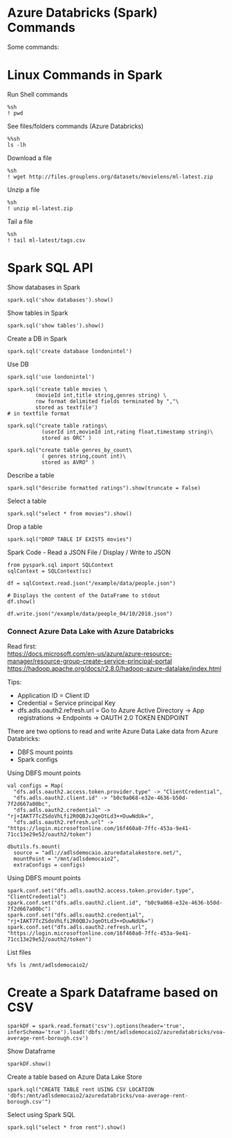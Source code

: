 # Azure Databricks (Spark) Commands

Some commands:

# Linux Commands in Spark 
Run Shell commands
```
%sh
! pwd
```

See files/folders commands (Azure Databricks)
```
%%sh
ls -lh
```

Download a file 
```
%sh
! wget http://files.grouplens.org/datasets/movielens/ml-latest.zip
```

Unzip a file
```
%sh
! unzip ml-latest.zip
```

Tail a file
```
%sh
! tail ml-latest/tags.csv
```

# Spark SQL API 

Show databases in Spark
```
spark.sql('show databases').show()
```

Show tables in Spark
```
spark.sql('show tables').show()
```

Create a DB in Spark
```
spark.sql('create database londonintel')
```

Use DB
```
spark.sql('use londonintel')
```

```
spark.sql('create table movies \
         (movieId int,title string,genres string) \
         row format delimited fields terminated by ","\
         stored as textfile')                                              # in textfile format

spark.sql("create table ratings\
           (userId int,movieId int,rating float,timestamp string)\
           stored as ORC" )  

spark.sql("create table genres_by_count\
           ( genres string,count int)\
           stored as AVRO" ) 
```

Describe a table
```
spark.sql("describe formatted ratings").show(truncate = False)
```

Select a table
```
spark.sql("select * from movies").show()
```

Drop a table
```
spark.sql("DROP TABLE IF EXISTS movies")
```

Spark Code - Read a JSON File / Display / Write to JSON
```
from pyspark.sql import SQLContext
sqlContext = SQLContext(sc)

df = sqlContext.read.json("/example/data/people.json")

# Displays the content of the DataFrame to stdout
df.show()

df.write.json("/example/data/people_04/10/2018.json")
```

### Connect Azure Data Lake with Azure Databricks 

Read first: <BR>
https://docs.microsoft.com/en-us/azure/azure-resource-manager/resource-group-create-service-principal-portal <BR>
https://hadoop.apache.org/docs/r2.8.0/hadoop-azure-datalake/index.html <BR>
         
Tips:
* Application ID = Client ID
* Credential = Service principal Key
* dfs.adls.oauth2.refresh.url = Go to Azure Active Directory -> App registrations -> Endpoints -> OAUTH 2.0 TOKEN ENDPOINT


There are two options to read and write Azure Data Lake data from Azure Databricks:

* DBFS mount points
* Spark configs

Using DBFS mount points
```
val configs = Map(
  "dfs.adls.oauth2.access.token.provider.type" -> "ClientCredential",
  "dfs.adls.oauth2.client.id" -> "b0c9a068-e32e-4636-b50d-7f2d667a00bc",
  "dfs.adls.oauth2.credential" -> "rj+IAKT7TcZSdoVhLfi2R0QBJvJqeOtLd3++DuwNdUk=",
  "dfs.adls.oauth2.refresh.url" -> "https://login.microsoftonline.com/16f460a0-7ffc-453a-9e41-71cc13e29e52/oauth2/token")

dbutils.fs.mount(
  source = "adl://adlsdemocaio.azuredatalakestore.net/",
  mountPoint = "/mnt/adlsdemocaio2",
  extraConfigs = configs)
```

Using DBFS mount points
```
spark.conf.set("dfs.adls.oauth2.access.token.provider.type", "ClientCredential")
spark.conf.set("dfs.adls.oauth2.client.id", "b0c9a068-e32e-4636-b50d-7f2d667a00bc")
spark.conf.set("dfs.adls.oauth2.credential", "rj+IAKT7TcZSdoVhLfi2R0QBJvJqeOtLd3++DuwNdUk=")
spark.conf.set("dfs.adls.oauth2.refresh.url", "https://login.microsoftonline.com/16f460a0-7ffc-453a-9e41-71cc13e29e52/oauth2/token")
```

List files
```
%fs ls /mnt/adlsdemocaio2/
```


# Create a Spark Dataframe based on CSV

```
sparkDF = spark.read.format('csv').options(header='true', inferSchema='true').load('dbfs:/mnt/adlsdemocaio2/azuredatabricks/voa-average-rent-borough.csv')
```

Show Dataframe
```
sparkDF.show()
```

Create a table based on Azure Data Lake Store
```
spark.sql("CREATE TABLE rent USING CSV LOCATION 'dbfs:/mnt/adlsdemocaio2/azuredatabricks/voa-average-rent-borough.csv'")
```

Select using Spark SQL
```
spark.sql("select * from rent").show()
```






